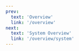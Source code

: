 ```yaml
---
prev:
  text: 'Overview'
  link: '/overview'
next:
  text: 'System Overview'
  link: '/overview/system'
---
```

